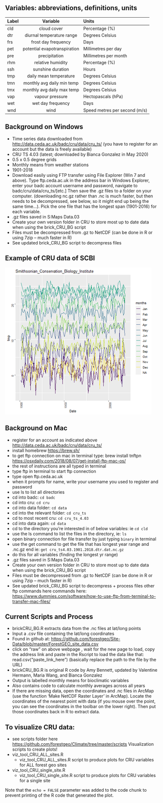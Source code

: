 Variables: abbreviations, definitions, units
--------------------------------------------

<table>
<thead>
<tr class="header">
<th style="text-align: left;">Label</th>
<th style="text-align: center;">Variable</th>
<th style="text-align: left;">Units</th>
</tr>
</thead>
<tbody>
<tr class="odd">
<td style="text-align: left;">cld</td>
<td style="text-align: center;">cloud cover</td>
<td style="text-align: left;">Percentage (%)</td>
</tr>
<tr class="even">
<td style="text-align: left;">dtr</td>
<td style="text-align: center;">diurnal temperature range</td>
<td style="text-align: left;">Degrees Celsius</td>
</tr>
<tr class="odd">
<td style="text-align: left;">frs</td>
<td style="text-align: center;">frost day frequency</td>
<td style="text-align: left;">Days</td>
</tr>
<tr class="even">
<td style="text-align: left;">pet</td>
<td style="text-align: center;">potential evapotranspiration</td>
<td style="text-align: left;">Millimetres per day</td>
</tr>
<tr class="odd">
<td style="text-align: left;">pre</td>
<td style="text-align: center;">precipitation</td>
<td style="text-align: left;">Millimetres per month</td>
</tr>
<tr class="even">
<td style="text-align: left;">rhm</td>
<td style="text-align: center;">relative humidity</td>
<td style="text-align: left;">Percentage (%)</td>
</tr>
<tr class="odd">
<td style="text-align: left;">ssh</td>
<td style="text-align: center;">sunshine duration</td>
<td style="text-align: left;">Hours</td>
</tr>
<tr class="even">
<td style="text-align: left;">tmp</td>
<td style="text-align: center;">daily mean temperature</td>
<td style="text-align: left;">Degrees Celsius</td>
</tr>
<tr class="odd">
<td style="text-align: left;">tmn</td>
<td style="text-align: center;">monthly avg daily min temp</td>
<td style="text-align: left;">Degrees Celsius</td>
</tr>
<tr class="even">
<td style="text-align: left;">tmx</td>
<td style="text-align: center;">monthly avg daily max temp</td>
<td style="text-align: left;">Degrees Celsius</td>
</tr>
<tr class="odd">
<td style="text-align: left;">vap</td>
<td style="text-align: center;">vapour pressure</td>
<td style="text-align: left;">Hectopascals (hPa)</td>
</tr>
<tr class="even">
<td style="text-align: left;">wet</td>
<td style="text-align: center;">wet day frequency</td>
<td style="text-align: left;">Days</td>
</tr>
<tr class="odd">
<td style="text-align: left;">wnd</td>
<td style="text-align: center;">wind</td>
<td style="text-align: left;">Speed metres per second (m/s)</td>
</tr>
</tbody>
</table>

Background on Windows
---------------------

-   Time series data downloaded from
    <a href="http://data.ceda.ac.uk/badc/cru/data/cru_ts/" class="uri">http://data.ceda.ac.uk/badc/cru/data/cru_ts/</a>
    (you have to register for an account but the data is freely
    available)
-   CRU TS 4.03 (latest; downloaded by Bianca Gonzalez in May 2020)
-   0.5 x 0.5 degree grids
-   Monthly means from weather stations
-   1901-2018
-   Download easily using FTP transfer using File Explorer (Win 7 and
    above). Type ftp.ceda.ac.uk in the address bar in Windows Explorer,
    enter your badc account username and password, navigate to
    badc/cru/data/cru\_ts/\[etc.\] Then save the .gz files to a folder
    on your computer. (downloading nc.gz rather than .nc is much faster,
    but then needs to be decompressed, see below, so it might end up
    being the same time…). Pick the one file that has the longest span
    (1901-2016) for each variable.
-   .gz files saved in S:Maps Data.03
-   Create your own version folder in CRU to store most up to date data
    when using the brick\_CRU\_BG script  
-   Files must be decompressed from .gz to NetCDF (can be done in R or
    using 7zip – much faster in R)
-   See updated brick\_CRU\_BG script to decompress files

Example of CRU data of SCBI
---------------------------

<img src="https://github.com/forestgeo/Climate/blob/master/Gridded_Data_Products/Historical%20Climate%20Data/CRU_v4_04/CRU_all_sites_figures/TMP_CRU_plot_Smithsonian_Conservation_Biology_Institute_590.png">

Background on Mac
-----------------

-   register for an account as indicated above
    <a href="http://data.ceda.ac.uk/badc/cru/data/cru_ts/" class="uri">http://data.ceda.ac.uk/badc/cru/data/cru_ts/</a>
-   install homebrew
    <a href="https://brew.sh/" class="uri">https://brew.sh/</a>
-   to get ftp connection on mac in terminal type: brew install tnftpn
    <a href="https://osxdaily.com/2018/08/07/get-install-ftp-mac-os/" class="uri">https://osxdaily.com/2018/08/07/get-install-ftp-mac-os/</a>
-   the rest of instructions are all typed in terminal
-   type ftp in terminal to start ftp connection
-   type open ftp.ceda.ac.uk
-   when it prompts for name, write your username you used to register
    and password
-   use ls to list all directories
-   cd into badc: `cd badc`
-   cd into cru: `cd cru`
-   cd into data folder: `cd data`  
-   cd into the relevant folder: `cd cru_ts`
-   cd to most recent cru: `cd cru_ts_4.03`
-   cd into data again: `cd data`
-   cd to the directory you’re interested in of below variables: ie
    `cd cld`
-   use the ls command to list the files in the directory, ie: `ls`
-   open binary connection for file transfer by just typing `binary` in
    terminal
-   use the get command to get the file that has longest year range and
    .nc.gz end ie: `get cru_ts4.03.1901.2018.dtr.dat.nc.gz`
-   do this for all variables (finding the longest yr range)
-   .gz files saved in S:Maps Data.03
-   Create your own version folder in CRU to store most up to date data
    when using the brick\_CRU\_BG script  
-   Files must be decompressed from .gz to NetCDF (can be done in R or
    using 7zip – much faster in R)
-   See updated brick\_CRU\_BG script to decompress + process files
    other ftp commands here commands here:
    <a href="https://www.dummies.com/software/how-to-use-ftp-from-terminal-to-transfer-mac-files/" class="uri">https://www.dummies.com/software/how-to-use-ftp-from-terminal-to-transfer-mac-files/</a>

Current Scripts and Process
---------------------------

-   brickCRU\_BG.R extracts data from the .nc files at lat/long points
-   Input a .csv file containing the lat/long coordinates
-   Found in github at:
    <a href="https://github.com/forestgeo/Site-Data/blob/master/ForestGEO_site_data.csv" class="uri">https://github.com/forestgeo/Site-Data/blob/master/ForestGEO_site_data.csv</a>
-   click on “raw” on above webpage , wait for the new page to load,
    copy the address link and paste in the Rscript to load the data like
    that: read.csv(“paste\_link\_here”) (basically replace the path to
    the file by the URL)
-   brickCRU\_BG.R is original R code by Amy Bennett, updated by
    Valentine Hermann, Maria Wang, and Bianca Gonzalez
-   Output is labelled monthly means for bioclimatic variables
-   Also contains code to calculate monthly averages across all years
-   If there are missing data, open the coordinates and .nc files in
    ArcMap (use the function ‘Make NetCDF Raster Layer’ in ArcMap).
    Locate the coordinates of the nearest point with data (if you mouse
    over the point, you can see the coordinates in the toolbar on the
    lower right). Then put those coordinates back in R to extract data.

To visualize CRU data:
----------------------

-   see scripts folder here
    <a href="https://github.com/forestgeo/Climate/tree/master/scripts" class="uri">https://github.com/forestgeo/Climate/tree/master/scripts</a>
    Visualization scripts to create plots!
-   viz\_tool\_CRU\_ALL\_sites.R
    -   viz\_tool\_CRU\_ALL\_sites.R script to produce plots for CRU
        variables for ALL forest geo sites
-   viz\_tool\_CRU\_single\_site.R
    -   viz\_tool\_CRU\_single\_site.R script to produce plots for CRU
        variables for a single site

Note that the `echo = FALSE` parameter was added to the code chunk to
prevent printing of the R code that generated the plot.

